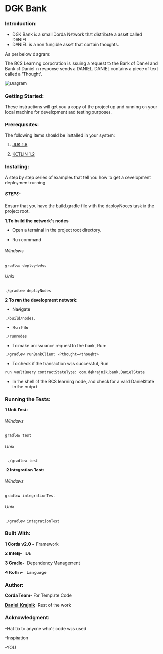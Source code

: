  # DGK Bank

### Introduction:
- DGK Bank is a small Corda Network that distribute a asset called DANIEL. 
- DANIEL is a non fungible asset that contain thoughts.

As per below diagram:

The BCS Learning corporation is issuing a request to the Bank of Daniel and Bank of Daniel in response sends a DANIEL. DANIEL contains a piece of text called a 'Thought'.

![Diagram](danielcorda.png)



### Getting Started:
These instructions will get you a copy of the project up and running on your local machine for development and testing purposes.  



### Prerequisites: 

The following items should be installed in your system: 

1.  [JDK 1.8](https://docs.oracle.com/javase/8/docs/technotes/guides/install/install_overview.html)
 

2.  [KOTLIN 1.2](https://kotlinlang.org/docs/tutorials/command-line.html)

### Installing: 
A step by step series of examples that tell you how to get a development deployment running. 
##### STEPS- 
Ensure that you have the build.gradle file with the deployNodes task in the project root. 

**1.To build the network's nodes** 

- Open a terminal in the project root directory.
 

- Run command
###### Windows
```
gradlew deployNodes
```
###### Unix
```
./gradlew deployNodes
```

**2 To run the development network:** 

- Navigate

```
./build/nodes.
```

- Run File 

```
./runnodes
```

- To make an issuance request to the bank, Run: 

```
./gradlew runBankClient -Pthought=<thought>
```

- To check if the transaction was successful, Run:

```
run vaultQuery contractStateType: com.dgkrajnik.bank.DanielState
```

- In the shell of the BCS learning node, and check for a valid DanielState in the output.


### Running the Tests: 
  **1 Unit Test:**
###### Windows
```
gradlew test
```
###### Unix
```
 ./gradlew test
 ```

 **2 Integration Test:**
 ###### Windows
 ```
 gradlew integrationTest
 ```
 ###### Unix
 ```
 ./gradlew integrationTest
 ```

### Built With: 
**1 Corda v2.0 -**  Framework 

**2 Intelij-**  IDE 

**3 Gradle-**  Dependency Management 

**4 Kotlin-**   Language 

### Author: 
**Corda Team-** For Template Code 

[**Daniel  Krajnik**](daniel.krajnik@bcstechnology.com.au) -Rest of the work 
 
 
 
### Acknowledgment:
-Hat tip to anyone who's code was used  
  
-Inspiration  
  
-YOU 














